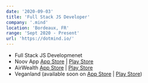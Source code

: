 ```yaml
---
date: '2020-09-03'
title: 'Full Stack JS Developer'
company: '.mind'
location: 'Bordeaux, FR'
range: 'Sept 2020 - Present'
url: 'https://dotmind.io/'
---
```


- Full Stack JS Developmenet
- Noov App [App Store](https://apps.apple.com/gb/app/noov/id1480544435) | [Play Store](https://play.google.com/store/apps/details?id=com.dotmind.entourage&hl=fr&gl=US)
- AirWealth [App Store](https://apps.apple.com/fr/app/airwealth/id1451974132) | [Play Store](https://play.google.com/store/apps/details?id=com.onewealthplace&hl=fr)
- Veganland (available soon on [App Store](/#soon) | [Play Store](/#soon))
